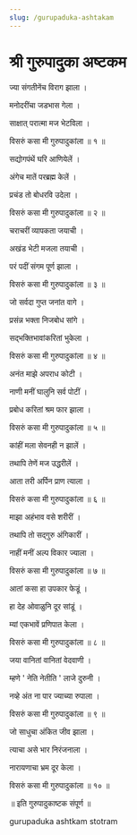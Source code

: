 ```yaml
---
slug: /gurupaduka-ashtakam
---
```

# श्री गुरुपादुका अष्टकम



ज्या संगतीनेंच विराग झाला ।

मनोदरींचा जडभास गेला ।

साक्षात् परात्मा मज भेटविला ।

विसरुं कसा मी गुरुपादुकांला ॥ १ ॥

सद्योगपंथें घरि आणियेलें ।

अंगेच मातें परब्रह्म केलें ।

प्रचंड तो बोधरवि उदेला ।

विसरुं कसा मी गुरुपादुकांला ॥ २ ॥

चराचरीं व्यापकता जयाची ।

अखंड भेटी मजला तयाची ।

परं पदीं संगम पूर्ण झाला ।

विसरुं कसा मी गुरुपादुकांला ॥ ३ ॥

जो सर्वदा गुप्त जनांत वागे ।

प्रसंन्न भक्ता निजबोध सांगे ।

सद्भक्तिभावांकरितां भुकेला ।

विसरुं कसा मी गुरुपादुकांला ॥ ४ ॥

अनंत माझे अपराध कोटी ।

नाणी मनीं घालुनि सर्व पोटीं ।

प्रबोध करितां श्रम फार झाला ।

विसरुं कसा मी गुरुपादुकांला ॥ ५ ॥

कांहीं मला सेवनही न झालें ।

तथापि तेणें मज उद्धरीलें ।

आता तरी अर्पिन प्राण त्याला ।

विसरुं कसा मी गुरुपादुकांला ॥ ६ ॥

माझा अहंभाव वसे शरीरीं ।

तथापि तो सद्गुरु अंगिकारीं ।

नाहीं मनीं अल्प विकार ज्याला ।

विसरुं कसा मी गुरुपादुकांला ॥ ७ ॥

आतां कसा हा उपकार फेडूं ।

हा देह ओवाळुनि दूर सांडूं ।

म्यां एकभावें प्रणिपात केला । 

विसरुं कसा मी गुरुपादुकांला ॥ ८ ॥

जया वानितां वानितां वेदवाणी ।

म्हणे ' नेति नेतीति ' लाजे दुरुनी ।

नव्हे अंत ना पार ज्याच्या रुपाला ।

विसरुं कसा मी गुरुपादुकांला ॥ ९ ॥     

जो साधुचा अंकित जीव झाला ।

त्याचा असे भार निरंजनाला ।

नारायणाचा भ्रम दूर केला ।

विसरुं कसा मी गुरुपादुकांला ॥ १० ॥

॥ इति गुरुपादुकाष्टक संपूर्ण ॥


<span class='index-text'> gurupaduka ashtkam stotram </span>